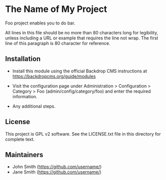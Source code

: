 The Name of My Project
======================

Foo project enables you to do bar.

All lines in this file should be no more than 80 characters long for legibility,
unless including a URL or example that requires the line not wrap. The first
line of this paragraph is 80 character for reference.

Installation
------------

- Install this module using the official Backdrop CMS instructions at
  https://backdropcms.org/guide/modules

- Visit the configuration page under Administration > Configuration > Category >
  Foo (admin/config/category/foo) and enter the required information.

- Any additional steps.

License
-------

This project is GPL v2 software. See the LICENSE.txt file in this directory for
complete text.

Maintainers
-----------

- John Smith (https://github.com/username/)
- Jane Smith (https://github.com/username/)
